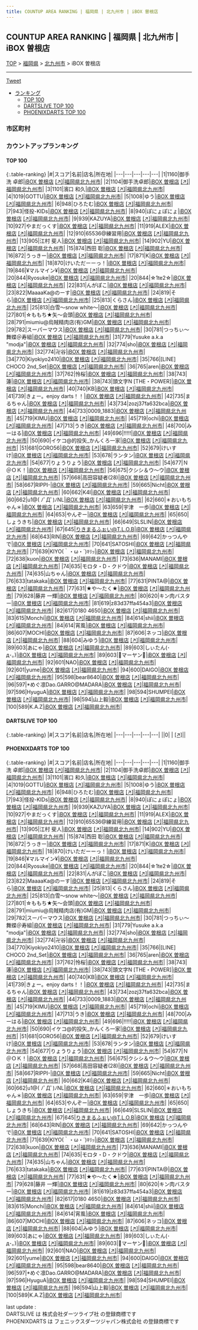 ```yaml
---
title: COUNTUP AREA RANKING | 福岡県 | 北九州市 | iBOX 曽根店
---
```

## COUNTUP AREA RANKING | 福岡県 | 北九州市 | iBOX 曽根店

[TOP](/darts/rank/) > [福岡県](/darts/rank/福岡県/) > [北九州市](/darts/rank/福岡県/北九州市/) > iBOX 曽根店

___

<a href="https://twitter.com/share?ref_src=twsrc%5Etfw" data-text="COUNTUP AREA RANKING | 福岡県北九州市iBOX 曽根店" class="twitter-share-button" data-hashtags="DARTSLIVE,PHOENIXDARTS,darts,ダーツ" data-show-count="false">Tweet</a>

* [ランキング](#カウントアップランキング)
    * [TOP 100](#top-100)
    * [DARTSLIVE TOP 100](#dartslive-top-100)
    * [PHOENIXDARTS TOP 100](#phoenixdarts-top-100)

### 市区町村

<ul>

</ul>

### カウントアップランキング

#### TOP 100



{:.table-ranking}
|#|スコア|名前|店名|所在地|
|---|---|---|---|---|
|1|1160|<span class="rank-name-pd">御手洗  卓郎</span>|<a href="/darts/rank/shops/10499.html">iBOX 曽根店</a> <a href="https://vs.phoenixdarts.com/jp/shop/shopDetailInfo/s_10499?s_seq=10499">[↗]</a>|<a href="/darts/rank/福岡県/北九州市">福岡県北九州市</a>|
|2|1104|<span class="rank-name-pd">御手洗卓郎</span>|<a href="/darts/rank/shops/10499.html">iBOX 曽根店</a> <a href="https://vs.phoenixdarts.com/jp/shop/shopDetailInfo/s_10499?s_seq=10499">[↗]</a>|<a href="/darts/rank/福岡県/北九州市">福岡県北九州市</a>|
|3|1101|<span class="rank-name-pd"><span class="pro-icon-pd"></span>濱口 和久</span>|<a href="/darts/rank/shops/10499.html">iBOX 曽根店</a> <a href="https://vs.phoenixdarts.com/jp/shop/shopDetailInfo/s_10499?s_seq=10499">[↗]</a>|<a href="/darts/rank/福岡県/北九州市">福岡県北九州市</a>|
|4|1019|<span class="rank-name-pd">GOTTU</span>|<a href="/darts/rank/shops/10499.html">iBOX 曽根店</a> <a href="https://vs.phoenixdarts.com/jp/shop/shopDetailInfo/s_10499?s_seq=10499">[↗]</a>|<a href="/darts/rank/福岡県/北九州市">福岡県北九州市</a>|
|5|1008|<span class="rank-name-pd">ゆう</span>|<a href="/darts/rank/shops/10499.html">iBOX 曽根店</a> <a href="https://vs.phoenixdarts.com/jp/shop/shopDetailInfo/s_10499?s_seq=10499">[↗]</a>|<a href="/darts/rank/福岡県/北九州市">福岡県北九州市</a>|
|6|948|<span class="rank-name-pd">ひろたむ</span>|<a href="/darts/rank/shops/10499.html">iBOX 曽根店</a> <a href="https://vs.phoenixdarts.com/jp/shop/shopDetailInfo/s_10499?s_seq=10499">[↗]</a>|<a href="/darts/rank/福岡県/北九州市">福岡県北九州市</a>|
|7|943|<span class="rank-name-pd">怪投-KIDs</span>|<a href="/darts/rank/shops/10499.html">iBOX 曽根店</a> <a href="https://vs.phoenixdarts.com/jp/shop/shopDetailInfo/s_10499?s_seq=10499">[↗]</a>|<a href="/darts/rank/福岡県/北九州市">福岡県北九州市</a>|
|8|940|<span class="rank-name-pd">ぽにょぽにょ</span>|<a href="/darts/rank/shops/10499.html">iBOX 曽根店</a> <a href="https://vs.phoenixdarts.com/jp/shop/shopDetailInfo/s_10499?s_seq=10499">[↗]</a>|<a href="/darts/rank/福岡県/北九州市">福岡県北九州市</a>|
|9|939|<span class="rank-name-pd">KAZUYA</span>|<a href="/darts/rank/shops/10499.html">iBOX 曽根店</a> <a href="https://vs.phoenixdarts.com/jp/shop/shopDetailInfo/s_10499?s_seq=10499">[↗]</a>|<a href="/darts/rank/福岡県/北九州市">福岡県北九州市</a>|
|10|927|<span class="rank-name-pd">やまだっくす</span>|<a href="/darts/rank/shops/10499.html">iBOX 曽根店</a> <a href="https://vs.phoenixdarts.com/jp/shop/shopDetailInfo/s_10499?s_seq=10499">[↗]</a>|<a href="/darts/rank/福岡県/北九州市">福岡県北九州市</a>|
|11|919|<span class="rank-name-pd">ALEX</span>|<a href="/darts/rank/shops/10499.html">iBOX 曽根店</a> <a href="https://vs.phoenixdarts.com/jp/shop/shopDetailInfo/s_10499?s_seq=10499">[↗]</a>|<a href="/darts/rank/福岡県/北九州市">福岡県北九州市</a>|
|12|910|<span class="rank-name-pd">65536@練習用</span>|<a href="/darts/rank/shops/10499.html">iBOX 曽根店</a> <a href="https://vs.phoenixdarts.com/jp/shop/shopDetailInfo/s_10499?s_seq=10499">[↗]</a>|<a href="/darts/rank/福岡県/北九州市">福岡県北九州市</a>|
|13|905|<span class="rank-name-pd"><span class="pro-icon-pd"></span>江村 斐人</span>|<a href="/darts/rank/shops/10499.html">iBOX 曽根店</a> <a href="https://vs.phoenixdarts.com/jp/shop/shopDetailInfo/s_10499?s_seq=10499">[↗]</a>|<a href="/darts/rank/福岡県/北九州市">福岡県北九州市</a>|
|14|902|<span class="rank-name-pd">YU</span>|<a href="/darts/rank/shops/10499.html">iBOX 曽根店</a> <a href="https://vs.phoenixdarts.com/jp/shop/shopDetailInfo/s_10499?s_seq=10499">[↗]</a>|<a href="/darts/rank/福岡県/北九州市">福岡県北九州市</a>|
|15|874|<span class="rank-name-pd"><span class="pro-icon-pd"></span>西田 聡</span>|<a href="/darts/rank/shops/10499.html">iBOX 曽根店</a> <a href="https://vs.phoenixdarts.com/jp/shop/shopDetailInfo/s_10499?s_seq=10499">[↗]</a>|<a href="/darts/rank/福岡県/北九州市">福岡県北九州市</a>|
|16|872|<span class="rank-name-pd">うっきー</span>|<a href="/darts/rank/shops/10499.html">iBOX 曽根店</a> <a href="https://vs.phoenixdarts.com/jp/shop/shopDetailInfo/s_10499?s_seq=10499">[↗]</a>|<a href="/darts/rank/福岡県/北九州市">福岡県北九州市</a>|
|17|871|<span class="rank-name-pd">K</span>|<a href="/darts/rank/shops/10499.html">iBOX 曽根店</a> <a href="https://vs.phoenixdarts.com/jp/shop/shopDetailInfo/s_10499?s_seq=10499">[↗]</a>|<a href="/darts/rank/福岡県/北九州市">福岡県北九州市</a>|
|18|870|<span class="rank-name-pd">けいただーーっ！</span>|<a href="/darts/rank/shops/10499.html">iBOX 曽根店</a> <a href="https://vs.phoenixdarts.com/jp/shop/shopDetailInfo/s_10499?s_seq=10499">[↗]</a>|<a href="/darts/rank/福岡県/北九州市">福岡県北九州市</a>|
|19|846|<span class="rank-name-pd">¥マルマイン¥</span>|<a href="/darts/rank/shops/10499.html">iBOX 曽根店</a> <a href="https://vs.phoenixdarts.com/jp/shop/shopDetailInfo/s_10499?s_seq=10499">[↗]</a>|<a href="/darts/rank/福岡県/北九州市">福岡県北九州市</a>|
|20|844|<span class="rank-name-pd">Ryosuke</span>|<a href="/darts/rank/shops/10499.html">iBOX 曽根店</a> <a href="https://vs.phoenixdarts.com/jp/shop/shopDetailInfo/s_10499?s_seq=10499">[↗]</a>|<a href="/darts/rank/福岡県/北九州市">福岡県北九州市</a>|
|20|844|<span class="rank-name-pd">☆1te2☆</span>|<a href="/darts/rank/shops/10499.html">iBOX 曽根店</a> <a href="https://vs.phoenixdarts.com/jp/shop/shopDetailInfo/s_10499?s_seq=10499">[↗]</a>|<a href="/darts/rank/福岡県/北九州市">福岡県北九州市</a>|
|22|831|<span class="rank-name-pd">んがぽこ</span>|<a href="/darts/rank/shops/10499.html">iBOX 曽根店</a> <a href="https://vs.phoenixdarts.com/jp/shop/shopDetailInfo/s_10499?s_seq=10499">[↗]</a>|<a href="/darts/rank/福岡県/北九州市">福岡県北九州市</a>|
|23|822|<span class="rank-name-pd">MaaaaKa@のーす</span>|<a href="/darts/rank/shops/10499.html">iBOX 曽根店</a> <a href="https://vs.phoenixdarts.com/jp/shop/shopDetailInfo/s_10499?s_seq=10499">[↗]</a>|<a href="/darts/rank/福岡県/北九州市">福岡県北九州市</a>|
|24|819|<span class="rank-name-pd">そら</span>|<a href="/darts/rank/shops/10499.html">iBOX 曽根店</a> <a href="https://vs.phoenixdarts.com/jp/shop/shopDetailInfo/s_10499?s_seq=10499">[↗]</a>|<a href="/darts/rank/福岡県/北九州市">福岡県北九州市</a>|
|25|813|<span class="rank-name-pd">くらさん</span>|<a href="/darts/rank/shops/10499.html">iBOX 曽根店</a> <a href="https://vs.phoenixdarts.com/jp/shop/shopDetailInfo/s_10499?s_seq=10499">[↗]</a>|<a href="/darts/rank/福岡県/北九州市">福岡県北九州市</a>|
|25|813|<span class="rank-name-pd">白雪～snow white～</span>|<a href="/darts/rank/shops/10499.html">iBOX 曽根店</a> <a href="https://vs.phoenixdarts.com/jp/shop/shopDetailInfo/s_10499?s_seq=10499">[↗]</a>|<a href="/darts/rank/福岡県/北九州市">福岡県北九州市</a>|
|27|801|<span class="rank-name-pd">☆ももち★矢～会頭</span>|<a href="/darts/rank/shops/10499.html">iBOX 曽根店</a> <a href="https://vs.phoenixdarts.com/jp/shop/shopDetailInfo/s_10499?s_seq=10499">[↗]</a>|<a href="/darts/rank/福岡県/北九州市">福岡県北九州市</a>|
|28|791|<span class="rank-name-pd">miumiu@烏賊精肉店(有)GM</span>|<a href="/darts/rank/shops/10499.html">iBOX 曽根店</a> <a href="https://vs.phoenixdarts.com/jp/shop/shopDetailInfo/s_10499?s_seq=10499">[↗]</a>|<a href="/darts/rank/福岡県/北九州市">福岡県北九州市</a>|
|29|782|<span class="rank-name-pd">スーパーマウス</span>|<a href="/darts/rank/shops/10499.html">iBOX 曽根店</a> <a href="https://vs.phoenixdarts.com/jp/shop/shopDetailInfo/s_10499?s_seq=10499">[↗]</a>|<a href="/darts/rank/福岡県/北九州市">福岡県北九州市</a>|
|30|781|<span class="rank-name-pd">つっちぃ～舞蝶＠寿組</span>|<a href="/darts/rank/shops/10499.html">iBOX 曽根店</a> <a href="https://vs.phoenixdarts.com/jp/shop/shopDetailInfo/s_10499?s_seq=10499">[↗]</a>|<a href="/darts/rank/福岡県/北九州市">福岡県北九州市</a>|
|31|779|<span class="rank-name-pd">Yusuke a.k.a &quot;modja&quot;</span>|<a href="/darts/rank/shops/10499.html">iBOX 曽根店</a> <a href="https://vs.phoenixdarts.com/jp/shop/shopDetailInfo/s_10499?s_seq=10499">[↗]</a>|<a href="/darts/rank/福岡県/北九州市">福岡県北九州市</a>|
|32|774|<span class="rank-name-pd">sho</span>|<a href="/darts/rank/shops/10499.html">iBOX 曽根店</a> <a href="https://vs.phoenixdarts.com/jp/shop/shopDetailInfo/s_10499?s_seq=10499">[↗]</a>|<a href="/darts/rank/福岡県/北九州市">福岡県北九州市</a>|
|32|774|<span class="rank-name-pd">卍谷</span>|<a href="/darts/rank/shops/10499.html">iBOX 曽根店</a> <a href="https://vs.phoenixdarts.com/jp/shop/shopDetailInfo/s_10499?s_seq=10499">[↗]</a>|<a href="/darts/rank/福岡県/北九州市">福岡県北九州市</a>|
|34|770|<span class="rank-name-pd">Kiyokiyo2410</span>|<a href="/darts/rank/shops/10499.html">iBOX 曽根店</a> <a href="https://vs.phoenixdarts.com/jp/shop/shopDetailInfo/s_10499?s_seq=10499">[↗]</a>|<a href="/darts/rank/福岡県/北九州市">福岡県北九州市</a>|
|35|766|<span class="rank-name-pd">[LINE] CHOCO 2nd_Set</span>|<a href="/darts/rank/shops/10499.html">iBOX 曽根店</a> <a href="https://vs.phoenixdarts.com/jp/shop/shopDetailInfo/s_10499?s_seq=10499">[↗]</a>|<a href="/darts/rank/福岡県/北九州市">福岡県北九州市</a>|
|36|765|<span class="rank-name-pd">aren</span>|<a href="/darts/rank/shops/10499.html">iBOX 曽根店</a> <a href="https://vs.phoenixdarts.com/jp/shop/shopDetailInfo/s_10499?s_seq=10499">[↗]</a>|<a href="/darts/rank/福岡県/北九州市">福岡県北九州市</a>|
|37|762|<span class="rank-name-pd">怜桜</span>|<a href="/darts/rank/shops/10499.html">iBOX 曽根店</a> <a href="https://vs.phoenixdarts.com/jp/shop/shopDetailInfo/s_10499?s_seq=10499">[↗]</a>|<a href="/darts/rank/福岡県/北九州市">福岡県北九州市</a>|
|38|743|<span class="rank-name-pd">蓮</span>|<a href="/darts/rank/shops/10499.html">iBOX 曽根店</a> <a href="https://vs.phoenixdarts.com/jp/shop/shopDetailInfo/s_10499?s_seq=10499">[↗]</a>|<a href="/darts/rank/福岡県/北九州市">福岡県北九州市</a>|
|38|743|<span class="rank-name-pd">頭文字N  [THE・POWER]</span>|<a href="/darts/rank/shops/10499.html">iBOX 曽根店</a> <a href="https://vs.phoenixdarts.com/jp/shop/shopDetailInfo/s_10499?s_seq=10499">[↗]</a>|<a href="/darts/rank/福岡県/北九州市">福岡県北九州市</a>|
|40|740|<span class="rank-name-pd">KB</span>|<a href="/darts/rank/shops/10499.html">iBOX 曽根店</a> <a href="https://vs.phoenixdarts.com/jp/shop/shopDetailInfo/s_10499?s_seq=10499">[↗]</a>|<a href="/darts/rank/福岡県/北九州市">福岡県北九州市</a>|
|41|739|<span class="rank-name-pd">きょー。enjoy darts！！</span>|<a href="/darts/rank/shops/10499.html">iBOX 曽根店</a> <a href="https://vs.phoenixdarts.com/jp/shop/shopDetailInfo/s_10499?s_seq=10499">[↗]</a>|<a href="/darts/rank/福岡県/北九州市">福岡県北九州市</a>|
|42|735|<span class="rank-name-pd">まるちゃん</span>|<a href="/darts/rank/shops/10499.html">iBOX 曽根店</a> <a href="https://vs.phoenixdarts.com/jp/shop/shopDetailInfo/s_10499?s_seq=10499">[↗]</a>|<a href="/darts/rank/福岡県/北九州市">福岡県北九州市</a>|
|43|734|<span class="rank-name-pd">zozj37fa632bca</span>|<a href="/darts/rank/shops/10499.html">iBOX 曽根店</a> <a href="https://vs.phoenixdarts.com/jp/shop/shopDetailInfo/s_10499?s_seq=10499">[↗]</a>|<a href="/darts/rank/福岡県/北九州市">福岡県北九州市</a>|
|44|733|<span class="rank-name-pd">0009_1883</span>|<a href="/darts/rank/shops/10499.html">iBOX 曽根店</a> <a href="https://vs.phoenixdarts.com/jp/shop/shopDetailInfo/s_10499?s_seq=10499">[↗]</a>|<a href="/darts/rank/福岡県/北九州市">福岡県北九州市</a>|
|45|719|<span class="rank-name-pd">KIMU</span>|<a href="/darts/rank/shops/10499.html">iBOX 曽根店</a> <a href="https://vs.phoenixdarts.com/jp/shop/shopDetailInfo/s_10499?s_seq=10499">[↗]</a>|<a href="/darts/rank/福岡県/北九州市">福岡県北九州市</a>|
|45|719|<span class="rank-name-pd">ochi</span>|<a href="/darts/rank/shops/10499.html">iBOX 曽根店</a> <a href="https://vs.phoenixdarts.com/jp/shop/shopDetailInfo/s_10499?s_seq=10499">[↗]</a>|<a href="/darts/rank/福岡県/北九州市">福岡県北九州市</a>|
|47|713|<span class="rank-name-pd">うき</span>|<a href="/darts/rank/shops/10499.html">iBOX 曽根店</a> <a href="https://vs.phoenixdarts.com/jp/shop/shopDetailInfo/s_10499?s_seq=10499">[↗]</a>|<a href="/darts/rank/福岡県/北九州市">福岡県北九州市</a>|
|48|700|<span class="rank-name-pd">みーはる</span>|<a href="/darts/rank/shops/10499.html">iBOX 曽根店</a> <a href="https://vs.phoenixdarts.com/jp/shop/shopDetailInfo/s_10499?s_seq=10499">[↗]</a>|<a href="/darts/rank/福岡県/北九州市">福岡県北九州市</a>|
|49|696|<span class="rank-name-pd">!!!!!</span>|<a href="/darts/rank/shops/10499.html">iBOX 曽根店</a> <a href="https://vs.phoenixdarts.com/jp/shop/shopDetailInfo/s_10499?s_seq=10499">[↗]</a>|<a href="/darts/rank/福岡県/北九州市">福岡県北九州市</a>|
|50|690|<span class="rank-name-pd">イケコ@的投矢_かんくろ一家</span>|<a href="/darts/rank/shops/10499.html">iBOX 曽根店</a> <a href="https://vs.phoenixdarts.com/jp/shop/shopDetailInfo/s_10499?s_seq=10499">[↗]</a>|<a href="/darts/rank/福岡県/北九州市">福岡県北九州市</a>|
|51|681|<span class="rank-name-pd">GORO56</span>|<a href="/darts/rank/shops/10499.html">iBOX 曽根店</a> <a href="https://vs.phoenixdarts.com/jp/shop/shopDetailInfo/s_10499?s_seq=10499">[↗]</a>|<a href="/darts/rank/福岡県/北九州市">福岡県北九州市</a>|
|52|679|<span class="rank-name-pd">けいすけ</span>|<a href="/darts/rank/shops/10499.html">iBOX 曽根店</a> <a href="https://vs.phoenixdarts.com/jp/shop/shopDetailInfo/s_10499?s_seq=10499">[↗]</a>|<a href="/darts/rank/福岡県/北九州市">福岡県北九州市</a>|
|53|678|<span class="rank-name-pd">ランタン</span>|<a href="/darts/rank/shops/10499.html">iBOX 曽根店</a> <a href="https://vs.phoenixdarts.com/jp/shop/shopDetailInfo/s_10499?s_seq=10499">[↗]</a>|<a href="/darts/rank/福岡県/北九州市">福岡県北九州市</a>|
|54|677|<span class="rank-name-pd">りょうりょう</span>|<a href="/darts/rank/shops/10499.html">iBOX 曽根店</a> <a href="https://vs.phoenixdarts.com/jp/shop/shopDetailInfo/s_10499?s_seq=10499">[↗]</a>|<a href="/darts/rank/福岡県/北九州市">福岡県北九州市</a>|
|54|677|<span class="rank-name-pd">Ｎ＠ＯＫ！</span>|<a href="/darts/rank/shops/10499.html">iBOX 曽根店</a> <a href="https://vs.phoenixdarts.com/jp/shop/shopDetailInfo/s_10499?s_seq=10499">[↗]</a>|<a href="/darts/rank/福岡県/北九州市">福岡県北九州市</a>|
|56|675|<span class="rank-name-pd">クシシ＆ウ～ウ</span>|<a href="/darts/rank/shops/10499.html">iBOX 曽根店</a> <a href="https://vs.phoenixdarts.com/jp/shop/shopDetailInfo/s_10499?s_seq=10499">[↗]</a>|<a href="/darts/rank/福岡県/北九州市">福岡県北九州市</a>|
|57|668|<span class="rank-name-pd">高田容疑者(28)</span>|<a href="/darts/rank/shops/10499.html">iBOX 曽根店</a> <a href="https://vs.phoenixdarts.com/jp/shop/shopDetailInfo/s_10499?s_seq=10499">[↗]</a>|<a href="/darts/rank/福岡県/北九州市">福岡県北九州市</a>|
|58|667|<span class="rank-name-pd">RIPPI-</span>|<a href="/darts/rank/shops/10499.html">iBOX 曽根店</a> <a href="https://vs.phoenixdarts.com/jp/shop/shopDetailInfo/s_10499?s_seq=10499">[↗]</a>|<a href="/darts/rank/福岡県/北九州市">福岡県北九州市</a>|
|59|665|<span class="rank-name-pd">Nicht</span>|<a href="/darts/rank/shops/10499.html">iBOX 曽根店</a> <a href="https://vs.phoenixdarts.com/jp/shop/shopDetailInfo/s_10499?s_seq=10499">[↗]</a>|<a href="/darts/rank/福岡県/北九州市">福岡県北九州市</a>|
|60|662|<span class="rank-name-pd">K4I</span>|<a href="/darts/rank/shops/10499.html">iBOX 曽根店</a> <a href="https://vs.phoenixdarts.com/jp/shop/shopDetailInfo/s_10499?s_seq=10499">[↗]</a>|<a href="/darts/rank/福岡県/北九州市">福岡県北九州市</a>|
|60|662|<span class="rank-name-pd">u1@( ﾉﾟДﾟ)ﾉNL</span>|<a href="/darts/rank/shops/10499.html">iBOX 曽根店</a> <a href="https://vs.phoenixdarts.com/jp/shop/shopDetailInfo/s_10499?s_seq=10499">[↗]</a>|<a href="/darts/rank/福岡県/北九州市">福岡県北九州市</a>|
|62|660|<span class="rank-name-pd">＊おいもちゃん＊</span>|<a href="/darts/rank/shops/10499.html">iBOX 曽根店</a> <a href="https://vs.phoenixdarts.com/jp/shop/shopDetailInfo/s_10499?s_seq=10499">[↗]</a>|<a href="/darts/rank/福岡県/北九州市">福岡県北九州市</a>|
|63|659|<span class="rank-name-pd">宇津　一歩</span>|<a href="/darts/rank/shops/10499.html">iBOX 曽根店</a> <a href="https://vs.phoenixdarts.com/jp/shop/shopDetailInfo/s_10499?s_seq=10499">[↗]</a>|<a href="/darts/rank/福岡県/北九州市">福岡県北九州市</a>|
|64|653|<span class="rank-name-pd">やんぞー</span>|<a href="/darts/rank/shops/10499.html">iBOX 曽根店</a> <a href="https://vs.phoenixdarts.com/jp/shop/shopDetailInfo/s_10499?s_seq=10499">[↗]</a>|<a href="/darts/rank/福岡県/北九州市">福岡県北九州市</a>|
|65|650|<span class="rank-name-pd">しょうきち</span>|<a href="/darts/rank/shops/10499.html">iBOX 曽根店</a> <a href="https://vs.phoenixdarts.com/jp/shop/shopDetailInfo/s_10499?s_seq=10499">[↗]</a>|<a href="/darts/rank/福岡県/北九州市">福岡県北九州市</a>|
|66|649|<span class="rank-name-pd">SLSLIN</span>|<a href="/darts/rank/shops/10499.html">iBOX 曽根店</a> <a href="https://vs.phoenixdarts.com/jp/shop/shopDetailInfo/s_10499?s_seq=10499">[↗]</a>|<a href="/darts/rank/福岡県/北九州市">福岡県北九州市</a>|
|67|645|<span class="rank-name-pd">りきまるふぉい@T.L.O.B</span>|<a href="/darts/rank/shops/10499.html">iBOX 曽根店</a> <a href="https://vs.phoenixdarts.com/jp/shop/shopDetailInfo/s_10499?s_seq=10499">[↗]</a>|<a href="/darts/rank/福岡県/北九州市">福岡県北九州市</a>|
|68|643|<span class="rank-name-pd">RIN</span>|<a href="/darts/rank/shops/10499.html">iBOX 曽根店</a> <a href="https://vs.phoenixdarts.com/jp/shop/shopDetailInfo/s_10499?s_seq=10499">[↗]</a>|<a href="/darts/rank/福岡県/北九州市">福岡県北九州市</a>|
|69|642|<span class="rank-name-pd">かっつんやで</span>|<a href="/darts/rank/shops/10499.html">iBOX 曽根店</a> <a href="https://vs.phoenixdarts.com/jp/shop/shopDetailInfo/s_10499?s_seq=10499">[↗]</a>|<a href="/darts/rank/福岡県/北九州市">福岡県北九州市</a>|
|70|641|<span class="rank-name-pd">SATOSHI</span>|<a href="/darts/rank/shops/10499.html">iBOX 曽根店</a> <a href="https://vs.phoenixdarts.com/jp/shop/shopDetailInfo/s_10499?s_seq=10499">[↗]</a>|<a href="/darts/rank/福岡県/北九州市">福岡県北九州市</a>|
|71|639|<span class="rank-name-pd">KIYO(｀・ω・´)ｷﾘｯ</span>|<a href="/darts/rank/shops/10499.html">iBOX 曽根店</a> <a href="https://vs.phoenixdarts.com/jp/shop/shopDetailInfo/s_10499?s_seq=10499">[↗]</a>|<a href="/darts/rank/福岡県/北九州市">福岡県北九州市</a>|
|72|638|<span class="rank-name-pd">kuon</span>|<a href="/darts/rank/shops/10499.html">iBOX 曽根店</a> <a href="https://vs.phoenixdarts.com/jp/shop/shopDetailInfo/s_10499?s_seq=10499">[↗]</a>|<a href="/darts/rank/福岡県/北九州市">福岡県北九州市</a>|
|73|636|<span class="rank-name-pd">MANAMI</span>|<a href="/darts/rank/shops/10499.html">iBOX 曽根店</a> <a href="https://vs.phoenixdarts.com/jp/shop/shopDetailInfo/s_10499?s_seq=10499">[↗]</a>|<a href="/darts/rank/福岡県/北九州市">福岡県北九州市</a>|
|74|635|<span class="rank-name-pd">モロタ・D・クドウ</span>|<a href="/darts/rank/shops/10499.html">iBOX 曽根店</a> <a href="https://vs.phoenixdarts.com/jp/shop/shopDetailInfo/s_10499?s_seq=10499">[↗]</a>|<a href="/darts/rank/福岡県/北九州市">福岡県北九州市</a>|
|74|635|<span class="rank-name-pd">山ちゃん</span>|<a href="/darts/rank/shops/10499.html">iBOX 曽根店</a> <a href="https://vs.phoenixdarts.com/jp/shop/shopDetailInfo/s_10499?s_seq=10499">[↗]</a>|<a href="/darts/rank/福岡県/北九州市">福岡県北九州市</a>|
|76|633|<span class="rank-name-pd">tatakaka</span>|<a href="/darts/rank/shops/10499.html">iBOX 曽根店</a> <a href="https://vs.phoenixdarts.com/jp/shop/shopDetailInfo/s_10499?s_seq=10499">[↗]</a>|<a href="/darts/rank/福岡県/北九州市">福岡県北九州市</a>|
|77|631|<span class="rank-name-pd">PINTA@</span>|<a href="/darts/rank/shops/10499.html">iBOX 曽根店</a> <a href="https://vs.phoenixdarts.com/jp/shop/shopDetailInfo/s_10499?s_seq=10499">[↗]</a>|<a href="/darts/rank/福岡県/北九州市">福岡県北九州市</a>|
|77|631|<span class="rank-name-pd">★や～たく★</span>|<a href="/darts/rank/shops/10499.html">iBOX 曽根店</a> <a href="https://vs.phoenixdarts.com/jp/shop/shopDetailInfo/s_10499?s_seq=10499">[↗]</a>|<a href="/darts/rank/福岡県/北九州市">福岡県北九州市</a>|
|79|628|<span class="rank-name-pd">藤井 一輝</span>|<a href="/darts/rank/shops/10499.html">iBOX 曽根店</a> <a href="https://vs.phoenixdarts.com/jp/shop/shopDetailInfo/s_10499?s_seq=10499">[↗]</a>|<a href="/darts/rank/福岡県/北九州市">福岡県北九州市</a>|
|80|620|<span class="rank-name-pd">キン肉バスター</span>|<a href="/darts/rank/shops/10499.html">iBOX 曽根店</a> <a href="https://vs.phoenixdarts.com/jp/shop/shopDetailInfo/s_10499?s_seq=10499">[↗]</a>|<a href="/darts/rank/福岡県/北九州市">福岡県北九州市</a>|
|81|619|<span class="rank-name-pd">z83d37ffa454a3</span>|<a href="/darts/rank/shops/10499.html">iBOX 曽根店</a> <a href="https://vs.phoenixdarts.com/jp/shop/shopDetailInfo/s_10499?s_seq=10499">[↗]</a>|<a href="/darts/rank/福岡県/北九州市">福岡県北九州市</a>|
|82|617|<span class="rank-name-pd">0180 4650</span>|<a href="/darts/rank/shops/10499.html">iBOX 曽根店</a> <a href="https://vs.phoenixdarts.com/jp/shop/shopDetailInfo/s_10499?s_seq=10499">[↗]</a>|<a href="/darts/rank/福岡県/北九州市">福岡県北九州市</a>|
|83|615|<span class="rank-name-pd">Monchi</span>|<a href="/darts/rank/shops/10499.html">iBOX 曽根店</a> <a href="https://vs.phoenixdarts.com/jp/shop/shopDetailInfo/s_10499?s_seq=10499">[↗]</a>|<a href="/darts/rank/福岡県/北九州市">福岡県北九州市</a>|
|84|614|<span class="rank-name-pd">shii</span>|<a href="/darts/rank/shops/10499.html">iBOX 曽根店</a> <a href="https://vs.phoenixdarts.com/jp/shop/shopDetailInfo/s_10499?s_seq=10499">[↗]</a>|<a href="/darts/rank/福岡県/北九州市">福岡県北九州市</a>|
|84|614|<span class="rank-name-pd">宵風</span>|<a href="/darts/rank/shops/10499.html">iBOX 曽根店</a> <a href="https://vs.phoenixdarts.com/jp/shop/shopDetailInfo/s_10499?s_seq=10499">[↗]</a>|<a href="/darts/rank/福岡県/北九州市">福岡県北九州市</a>|
|86|607|<span class="rank-name-pd">MOCHI</span>|<a href="/darts/rank/shops/10499.html">iBOX 曽根店</a> <a href="https://vs.phoenixdarts.com/jp/shop/shopDetailInfo/s_10499?s_seq=10499">[↗]</a>|<a href="/darts/rank/福岡県/北九州市">福岡県北九州市</a>|
|87|606|<span class="rank-name-pd">ネッコ</span>|<a href="/darts/rank/shops/10499.html">iBOX 曽根店</a> <a href="https://vs.phoenixdarts.com/jp/shop/shopDetailInfo/s_10499?s_seq=10499">[↗]</a>|<a href="/darts/rank/福岡県/北九州市">福岡県北九州市</a>|
|88|604|<span class="rank-name-pd">みゆう</span>|<a href="/darts/rank/shops/10499.html">iBOX 曽根店</a> <a href="https://vs.phoenixdarts.com/jp/shop/shopDetailInfo/s_10499?s_seq=10499">[↗]</a>|<a href="/darts/rank/福岡県/北九州市">福岡県北九州市</a>|
|89|603|<span class="rank-name-pd">あにゃ</span>|<a href="/darts/rank/shops/10499.html">iBOX 曽根店</a> <a href="https://vs.phoenixdarts.com/jp/shop/shopDetailInfo/s_10499?s_seq=10499">[↗]</a>|<a href="/darts/rank/福岡県/北九州市">福岡県北九州市</a>|
|89|603|<span class="rank-name-pd">しぃたん(･д･｡)</span>|<a href="/darts/rank/shops/10499.html">iBOX 曽根店</a> <a href="https://vs.phoenixdarts.com/jp/shop/shopDetailInfo/s_10499?s_seq=10499">[↗]</a>|<a href="/darts/rank/福岡県/北九州市">福岡県北九州市</a>|
|89|603|<span class="rank-name-pd">💱マーヤン💱</span>|<a href="/darts/rank/shops/10499.html">iBOX 曽根店</a> <a href="https://vs.phoenixdarts.com/jp/shop/shopDetailInfo/s_10499?s_seq=10499">[↗]</a>|<a href="/darts/rank/福岡県/北九州市">福岡県北九州市</a>|
|92|601|<span class="rank-name-pd">NAO</span>|<a href="/darts/rank/shops/10499.html">iBOX 曽根店</a> <a href="https://vs.phoenixdarts.com/jp/shop/shopDetailInfo/s_10499?s_seq=10499">[↗]</a>|<a href="/darts/rank/福岡県/北九州市">福岡県北九州市</a>|
|92|601|<span class="rank-name-pd">yume</span>|<a href="/darts/rank/shops/10499.html">iBOX 曽根店</a> <a href="https://vs.phoenixdarts.com/jp/shop/shopDetailInfo/s_10499?s_seq=10499">[↗]</a>|<a href="/darts/rank/福岡県/北九州市">福岡県北九州市</a>|
|94|600|<span class="rank-name-pd">DAIGO</span>|<a href="/darts/rank/shops/10499.html">iBOX 曽根店</a> <a href="https://vs.phoenixdarts.com/jp/shop/shopDetailInfo/s_10499?s_seq=10499">[↗]</a>|<a href="/darts/rank/福岡県/北九州市">福岡県北九州市</a>|
|95|598|<span class="rank-name-pd">bear8640</span>|<a href="/darts/rank/shops/10499.html">iBOX 曽根店</a> <a href="https://vs.phoenixdarts.com/jp/shop/shopDetailInfo/s_10499?s_seq=10499">[↗]</a>|<a href="/darts/rank/福岡県/北九州市">福岡県北九州市</a>|
|96|597|<span class="rank-name-pd">*めぐ凛Dао.GARRO@MADARA</span>|<a href="/darts/rank/shops/10499.html">iBOX 曽根店</a> <a href="https://vs.phoenixdarts.com/jp/shop/shopDetailInfo/s_10499?s_seq=10499">[↗]</a>|<a href="/darts/rank/福岡県/北九州市">福岡県北九州市</a>|
|97|596|<span class="rank-name-pd">HyuguA</span>|<a href="/darts/rank/shops/10499.html">iBOX 曽根店</a> <a href="https://vs.phoenixdarts.com/jp/shop/shopDetailInfo/s_10499?s_seq=10499">[↗]</a>|<a href="/darts/rank/福岡県/北九州市">福岡県北九州市</a>|
|98|594|<span class="rank-name-pd">SHUMPEI</span>|<a href="/darts/rank/shops/10499.html">iBOX 曽根店</a> <a href="https://vs.phoenixdarts.com/jp/shop/shopDetailInfo/s_10499?s_seq=10499">[↗]</a>|<a href="/darts/rank/福岡県/北九州市">福岡県北九州市</a>|
|98|594|<span class="rank-name-pd">山上毅</span>|<a href="/darts/rank/shops/10499.html">iBOX 曽根店</a> <a href="https://vs.phoenixdarts.com/jp/shop/shopDetailInfo/s_10499?s_seq=10499">[↗]</a>|<a href="/darts/rank/福岡県/北九州市">福岡県北九州市</a>|
|100|589|<span class="rank-name-pd">K.A.Z</span>|<a href="/darts/rank/shops/10499.html">iBOX 曽根店</a> <a href="https://vs.phoenixdarts.com/jp/shop/shopDetailInfo/s_10499?s_seq=10499">[↗]</a>|<a href="/darts/rank/福岡県/北九州市">福岡県北九州市</a>|


#### DARTSLIVE TOP 100



{:.table-ranking}
|#|スコア|名前|店名|所在地|
|---|---|---|---|---|
||0|<span class="rank-name-dl"> </span>|<a href="/darts/rank/shops/.html"></a> <a href="">[↗]</a>|<a href="/darts/rank//"></a>|


#### PHOENIXDARTS TOP 100



{:.table-ranking}
|#|スコア|名前|店名|所在地|
|---|---|---|---|---|
|1|1160|<span class="rank-name-pd">御手洗  卓郎</span>|<a href="/darts/rank/shops/10499.html">iBOX 曽根店</a> <a href="https://vs.phoenixdarts.com/jp/shop/shopDetailInfo/s_10499?s_seq=10499">[↗]</a>|<a href="/darts/rank/福岡県/北九州市">福岡県北九州市</a>|
|2|1104|<span class="rank-name-pd">御手洗卓郎</span>|<a href="/darts/rank/shops/10499.html">iBOX 曽根店</a> <a href="https://vs.phoenixdarts.com/jp/shop/shopDetailInfo/s_10499?s_seq=10499">[↗]</a>|<a href="/darts/rank/福岡県/北九州市">福岡県北九州市</a>|
|3|1101|<span class="rank-name-pd"><span class="pro-icon-pd"></span>濱口 和久</span>|<a href="/darts/rank/shops/10499.html">iBOX 曽根店</a> <a href="https://vs.phoenixdarts.com/jp/shop/shopDetailInfo/s_10499?s_seq=10499">[↗]</a>|<a href="/darts/rank/福岡県/北九州市">福岡県北九州市</a>|
|4|1019|<span class="rank-name-pd">GOTTU</span>|<a href="/darts/rank/shops/10499.html">iBOX 曽根店</a> <a href="https://vs.phoenixdarts.com/jp/shop/shopDetailInfo/s_10499?s_seq=10499">[↗]</a>|<a href="/darts/rank/福岡県/北九州市">福岡県北九州市</a>|
|5|1008|<span class="rank-name-pd">ゆう</span>|<a href="/darts/rank/shops/10499.html">iBOX 曽根店</a> <a href="https://vs.phoenixdarts.com/jp/shop/shopDetailInfo/s_10499?s_seq=10499">[↗]</a>|<a href="/darts/rank/福岡県/北九州市">福岡県北九州市</a>|
|6|948|<span class="rank-name-pd">ひろたむ</span>|<a href="/darts/rank/shops/10499.html">iBOX 曽根店</a> <a href="https://vs.phoenixdarts.com/jp/shop/shopDetailInfo/s_10499?s_seq=10499">[↗]</a>|<a href="/darts/rank/福岡県/北九州市">福岡県北九州市</a>|
|7|943|<span class="rank-name-pd">怪投-KIDs</span>|<a href="/darts/rank/shops/10499.html">iBOX 曽根店</a> <a href="https://vs.phoenixdarts.com/jp/shop/shopDetailInfo/s_10499?s_seq=10499">[↗]</a>|<a href="/darts/rank/福岡県/北九州市">福岡県北九州市</a>|
|8|940|<span class="rank-name-pd">ぽにょぽにょ</span>|<a href="/darts/rank/shops/10499.html">iBOX 曽根店</a> <a href="https://vs.phoenixdarts.com/jp/shop/shopDetailInfo/s_10499?s_seq=10499">[↗]</a>|<a href="/darts/rank/福岡県/北九州市">福岡県北九州市</a>|
|9|939|<span class="rank-name-pd">KAZUYA</span>|<a href="/darts/rank/shops/10499.html">iBOX 曽根店</a> <a href="https://vs.phoenixdarts.com/jp/shop/shopDetailInfo/s_10499?s_seq=10499">[↗]</a>|<a href="/darts/rank/福岡県/北九州市">福岡県北九州市</a>|
|10|927|<span class="rank-name-pd">やまだっくす</span>|<a href="/darts/rank/shops/10499.html">iBOX 曽根店</a> <a href="https://vs.phoenixdarts.com/jp/shop/shopDetailInfo/s_10499?s_seq=10499">[↗]</a>|<a href="/darts/rank/福岡県/北九州市">福岡県北九州市</a>|
|11|919|<span class="rank-name-pd">ALEX</span>|<a href="/darts/rank/shops/10499.html">iBOX 曽根店</a> <a href="https://vs.phoenixdarts.com/jp/shop/shopDetailInfo/s_10499?s_seq=10499">[↗]</a>|<a href="/darts/rank/福岡県/北九州市">福岡県北九州市</a>|
|12|910|<span class="rank-name-pd">65536@練習用</span>|<a href="/darts/rank/shops/10499.html">iBOX 曽根店</a> <a href="https://vs.phoenixdarts.com/jp/shop/shopDetailInfo/s_10499?s_seq=10499">[↗]</a>|<a href="/darts/rank/福岡県/北九州市">福岡県北九州市</a>|
|13|905|<span class="rank-name-pd"><span class="pro-icon-pd"></span>江村 斐人</span>|<a href="/darts/rank/shops/10499.html">iBOX 曽根店</a> <a href="https://vs.phoenixdarts.com/jp/shop/shopDetailInfo/s_10499?s_seq=10499">[↗]</a>|<a href="/darts/rank/福岡県/北九州市">福岡県北九州市</a>|
|14|902|<span class="rank-name-pd">YU</span>|<a href="/darts/rank/shops/10499.html">iBOX 曽根店</a> <a href="https://vs.phoenixdarts.com/jp/shop/shopDetailInfo/s_10499?s_seq=10499">[↗]</a>|<a href="/darts/rank/福岡県/北九州市">福岡県北九州市</a>|
|15|874|<span class="rank-name-pd"><span class="pro-icon-pd"></span>西田 聡</span>|<a href="/darts/rank/shops/10499.html">iBOX 曽根店</a> <a href="https://vs.phoenixdarts.com/jp/shop/shopDetailInfo/s_10499?s_seq=10499">[↗]</a>|<a href="/darts/rank/福岡県/北九州市">福岡県北九州市</a>|
|16|872|<span class="rank-name-pd">うっきー</span>|<a href="/darts/rank/shops/10499.html">iBOX 曽根店</a> <a href="https://vs.phoenixdarts.com/jp/shop/shopDetailInfo/s_10499?s_seq=10499">[↗]</a>|<a href="/darts/rank/福岡県/北九州市">福岡県北九州市</a>|
|17|871|<span class="rank-name-pd">K</span>|<a href="/darts/rank/shops/10499.html">iBOX 曽根店</a> <a href="https://vs.phoenixdarts.com/jp/shop/shopDetailInfo/s_10499?s_seq=10499">[↗]</a>|<a href="/darts/rank/福岡県/北九州市">福岡県北九州市</a>|
|18|870|<span class="rank-name-pd">けいただーーっ！</span>|<a href="/darts/rank/shops/10499.html">iBOX 曽根店</a> <a href="https://vs.phoenixdarts.com/jp/shop/shopDetailInfo/s_10499?s_seq=10499">[↗]</a>|<a href="/darts/rank/福岡県/北九州市">福岡県北九州市</a>|
|19|846|<span class="rank-name-pd">¥マルマイン¥</span>|<a href="/darts/rank/shops/10499.html">iBOX 曽根店</a> <a href="https://vs.phoenixdarts.com/jp/shop/shopDetailInfo/s_10499?s_seq=10499">[↗]</a>|<a href="/darts/rank/福岡県/北九州市">福岡県北九州市</a>|
|20|844|<span class="rank-name-pd">Ryosuke</span>|<a href="/darts/rank/shops/10499.html">iBOX 曽根店</a> <a href="https://vs.phoenixdarts.com/jp/shop/shopDetailInfo/s_10499?s_seq=10499">[↗]</a>|<a href="/darts/rank/福岡県/北九州市">福岡県北九州市</a>|
|20|844|<span class="rank-name-pd">☆1te2☆</span>|<a href="/darts/rank/shops/10499.html">iBOX 曽根店</a> <a href="https://vs.phoenixdarts.com/jp/shop/shopDetailInfo/s_10499?s_seq=10499">[↗]</a>|<a href="/darts/rank/福岡県/北九州市">福岡県北九州市</a>|
|22|831|<span class="rank-name-pd">んがぽこ</span>|<a href="/darts/rank/shops/10499.html">iBOX 曽根店</a> <a href="https://vs.phoenixdarts.com/jp/shop/shopDetailInfo/s_10499?s_seq=10499">[↗]</a>|<a href="/darts/rank/福岡県/北九州市">福岡県北九州市</a>|
|23|822|<span class="rank-name-pd">MaaaaKa@のーす</span>|<a href="/darts/rank/shops/10499.html">iBOX 曽根店</a> <a href="https://vs.phoenixdarts.com/jp/shop/shopDetailInfo/s_10499?s_seq=10499">[↗]</a>|<a href="/darts/rank/福岡県/北九州市">福岡県北九州市</a>|
|24|819|<span class="rank-name-pd">そら</span>|<a href="/darts/rank/shops/10499.html">iBOX 曽根店</a> <a href="https://vs.phoenixdarts.com/jp/shop/shopDetailInfo/s_10499?s_seq=10499">[↗]</a>|<a href="/darts/rank/福岡県/北九州市">福岡県北九州市</a>|
|25|813|<span class="rank-name-pd">くらさん</span>|<a href="/darts/rank/shops/10499.html">iBOX 曽根店</a> <a href="https://vs.phoenixdarts.com/jp/shop/shopDetailInfo/s_10499?s_seq=10499">[↗]</a>|<a href="/darts/rank/福岡県/北九州市">福岡県北九州市</a>|
|25|813|<span class="rank-name-pd">白雪～snow white～</span>|<a href="/darts/rank/shops/10499.html">iBOX 曽根店</a> <a href="https://vs.phoenixdarts.com/jp/shop/shopDetailInfo/s_10499?s_seq=10499">[↗]</a>|<a href="/darts/rank/福岡県/北九州市">福岡県北九州市</a>|
|27|801|<span class="rank-name-pd">☆ももち★矢～会頭</span>|<a href="/darts/rank/shops/10499.html">iBOX 曽根店</a> <a href="https://vs.phoenixdarts.com/jp/shop/shopDetailInfo/s_10499?s_seq=10499">[↗]</a>|<a href="/darts/rank/福岡県/北九州市">福岡県北九州市</a>|
|28|791|<span class="rank-name-pd">miumiu@烏賊精肉店(有)GM</span>|<a href="/darts/rank/shops/10499.html">iBOX 曽根店</a> <a href="https://vs.phoenixdarts.com/jp/shop/shopDetailInfo/s_10499?s_seq=10499">[↗]</a>|<a href="/darts/rank/福岡県/北九州市">福岡県北九州市</a>|
|29|782|<span class="rank-name-pd">スーパーマウス</span>|<a href="/darts/rank/shops/10499.html">iBOX 曽根店</a> <a href="https://vs.phoenixdarts.com/jp/shop/shopDetailInfo/s_10499?s_seq=10499">[↗]</a>|<a href="/darts/rank/福岡県/北九州市">福岡県北九州市</a>|
|30|781|<span class="rank-name-pd">つっちぃ～舞蝶＠寿組</span>|<a href="/darts/rank/shops/10499.html">iBOX 曽根店</a> <a href="https://vs.phoenixdarts.com/jp/shop/shopDetailInfo/s_10499?s_seq=10499">[↗]</a>|<a href="/darts/rank/福岡県/北九州市">福岡県北九州市</a>|
|31|779|<span class="rank-name-pd">Yusuke a.k.a &quot;modja&quot;</span>|<a href="/darts/rank/shops/10499.html">iBOX 曽根店</a> <a href="https://vs.phoenixdarts.com/jp/shop/shopDetailInfo/s_10499?s_seq=10499">[↗]</a>|<a href="/darts/rank/福岡県/北九州市">福岡県北九州市</a>|
|32|774|<span class="rank-name-pd">sho</span>|<a href="/darts/rank/shops/10499.html">iBOX 曽根店</a> <a href="https://vs.phoenixdarts.com/jp/shop/shopDetailInfo/s_10499?s_seq=10499">[↗]</a>|<a href="/darts/rank/福岡県/北九州市">福岡県北九州市</a>|
|32|774|<span class="rank-name-pd">卍谷</span>|<a href="/darts/rank/shops/10499.html">iBOX 曽根店</a> <a href="https://vs.phoenixdarts.com/jp/shop/shopDetailInfo/s_10499?s_seq=10499">[↗]</a>|<a href="/darts/rank/福岡県/北九州市">福岡県北九州市</a>|
|34|770|<span class="rank-name-pd">Kiyokiyo2410</span>|<a href="/darts/rank/shops/10499.html">iBOX 曽根店</a> <a href="https://vs.phoenixdarts.com/jp/shop/shopDetailInfo/s_10499?s_seq=10499">[↗]</a>|<a href="/darts/rank/福岡県/北九州市">福岡県北九州市</a>|
|35|766|<span class="rank-name-pd">[LINE] CHOCO 2nd_Set</span>|<a href="/darts/rank/shops/10499.html">iBOX 曽根店</a> <a href="https://vs.phoenixdarts.com/jp/shop/shopDetailInfo/s_10499?s_seq=10499">[↗]</a>|<a href="/darts/rank/福岡県/北九州市">福岡県北九州市</a>|
|36|765|<span class="rank-name-pd">aren</span>|<a href="/darts/rank/shops/10499.html">iBOX 曽根店</a> <a href="https://vs.phoenixdarts.com/jp/shop/shopDetailInfo/s_10499?s_seq=10499">[↗]</a>|<a href="/darts/rank/福岡県/北九州市">福岡県北九州市</a>|
|37|762|<span class="rank-name-pd">怜桜</span>|<a href="/darts/rank/shops/10499.html">iBOX 曽根店</a> <a href="https://vs.phoenixdarts.com/jp/shop/shopDetailInfo/s_10499?s_seq=10499">[↗]</a>|<a href="/darts/rank/福岡県/北九州市">福岡県北九州市</a>|
|38|743|<span class="rank-name-pd">蓮</span>|<a href="/darts/rank/shops/10499.html">iBOX 曽根店</a> <a href="https://vs.phoenixdarts.com/jp/shop/shopDetailInfo/s_10499?s_seq=10499">[↗]</a>|<a href="/darts/rank/福岡県/北九州市">福岡県北九州市</a>|
|38|743|<span class="rank-name-pd">頭文字N  [THE・POWER]</span>|<a href="/darts/rank/shops/10499.html">iBOX 曽根店</a> <a href="https://vs.phoenixdarts.com/jp/shop/shopDetailInfo/s_10499?s_seq=10499">[↗]</a>|<a href="/darts/rank/福岡県/北九州市">福岡県北九州市</a>|
|40|740|<span class="rank-name-pd">KB</span>|<a href="/darts/rank/shops/10499.html">iBOX 曽根店</a> <a href="https://vs.phoenixdarts.com/jp/shop/shopDetailInfo/s_10499?s_seq=10499">[↗]</a>|<a href="/darts/rank/福岡県/北九州市">福岡県北九州市</a>|
|41|739|<span class="rank-name-pd">きょー。enjoy darts！！</span>|<a href="/darts/rank/shops/10499.html">iBOX 曽根店</a> <a href="https://vs.phoenixdarts.com/jp/shop/shopDetailInfo/s_10499?s_seq=10499">[↗]</a>|<a href="/darts/rank/福岡県/北九州市">福岡県北九州市</a>|
|42|735|<span class="rank-name-pd">まるちゃん</span>|<a href="/darts/rank/shops/10499.html">iBOX 曽根店</a> <a href="https://vs.phoenixdarts.com/jp/shop/shopDetailInfo/s_10499?s_seq=10499">[↗]</a>|<a href="/darts/rank/福岡県/北九州市">福岡県北九州市</a>|
|43|734|<span class="rank-name-pd">zozj37fa632bca</span>|<a href="/darts/rank/shops/10499.html">iBOX 曽根店</a> <a href="https://vs.phoenixdarts.com/jp/shop/shopDetailInfo/s_10499?s_seq=10499">[↗]</a>|<a href="/darts/rank/福岡県/北九州市">福岡県北九州市</a>|
|44|733|<span class="rank-name-pd">0009_1883</span>|<a href="/darts/rank/shops/10499.html">iBOX 曽根店</a> <a href="https://vs.phoenixdarts.com/jp/shop/shopDetailInfo/s_10499?s_seq=10499">[↗]</a>|<a href="/darts/rank/福岡県/北九州市">福岡県北九州市</a>|
|45|719|<span class="rank-name-pd">KIMU</span>|<a href="/darts/rank/shops/10499.html">iBOX 曽根店</a> <a href="https://vs.phoenixdarts.com/jp/shop/shopDetailInfo/s_10499?s_seq=10499">[↗]</a>|<a href="/darts/rank/福岡県/北九州市">福岡県北九州市</a>|
|45|719|<span class="rank-name-pd">ochi</span>|<a href="/darts/rank/shops/10499.html">iBOX 曽根店</a> <a href="https://vs.phoenixdarts.com/jp/shop/shopDetailInfo/s_10499?s_seq=10499">[↗]</a>|<a href="/darts/rank/福岡県/北九州市">福岡県北九州市</a>|
|47|713|<span class="rank-name-pd">うき</span>|<a href="/darts/rank/shops/10499.html">iBOX 曽根店</a> <a href="https://vs.phoenixdarts.com/jp/shop/shopDetailInfo/s_10499?s_seq=10499">[↗]</a>|<a href="/darts/rank/福岡県/北九州市">福岡県北九州市</a>|
|48|700|<span class="rank-name-pd">みーはる</span>|<a href="/darts/rank/shops/10499.html">iBOX 曽根店</a> <a href="https://vs.phoenixdarts.com/jp/shop/shopDetailInfo/s_10499?s_seq=10499">[↗]</a>|<a href="/darts/rank/福岡県/北九州市">福岡県北九州市</a>|
|49|696|<span class="rank-name-pd">!!!!!</span>|<a href="/darts/rank/shops/10499.html">iBOX 曽根店</a> <a href="https://vs.phoenixdarts.com/jp/shop/shopDetailInfo/s_10499?s_seq=10499">[↗]</a>|<a href="/darts/rank/福岡県/北九州市">福岡県北九州市</a>|
|50|690|<span class="rank-name-pd">イケコ@的投矢_かんくろ一家</span>|<a href="/darts/rank/shops/10499.html">iBOX 曽根店</a> <a href="https://vs.phoenixdarts.com/jp/shop/shopDetailInfo/s_10499?s_seq=10499">[↗]</a>|<a href="/darts/rank/福岡県/北九州市">福岡県北九州市</a>|
|51|681|<span class="rank-name-pd">GORO56</span>|<a href="/darts/rank/shops/10499.html">iBOX 曽根店</a> <a href="https://vs.phoenixdarts.com/jp/shop/shopDetailInfo/s_10499?s_seq=10499">[↗]</a>|<a href="/darts/rank/福岡県/北九州市">福岡県北九州市</a>|
|52|679|<span class="rank-name-pd">けいすけ</span>|<a href="/darts/rank/shops/10499.html">iBOX 曽根店</a> <a href="https://vs.phoenixdarts.com/jp/shop/shopDetailInfo/s_10499?s_seq=10499">[↗]</a>|<a href="/darts/rank/福岡県/北九州市">福岡県北九州市</a>|
|53|678|<span class="rank-name-pd">ランタン</span>|<a href="/darts/rank/shops/10499.html">iBOX 曽根店</a> <a href="https://vs.phoenixdarts.com/jp/shop/shopDetailInfo/s_10499?s_seq=10499">[↗]</a>|<a href="/darts/rank/福岡県/北九州市">福岡県北九州市</a>|
|54|677|<span class="rank-name-pd">りょうりょう</span>|<a href="/darts/rank/shops/10499.html">iBOX 曽根店</a> <a href="https://vs.phoenixdarts.com/jp/shop/shopDetailInfo/s_10499?s_seq=10499">[↗]</a>|<a href="/darts/rank/福岡県/北九州市">福岡県北九州市</a>|
|54|677|<span class="rank-name-pd">Ｎ＠ＯＫ！</span>|<a href="/darts/rank/shops/10499.html">iBOX 曽根店</a> <a href="https://vs.phoenixdarts.com/jp/shop/shopDetailInfo/s_10499?s_seq=10499">[↗]</a>|<a href="/darts/rank/福岡県/北九州市">福岡県北九州市</a>|
|56|675|<span class="rank-name-pd">クシシ＆ウ～ウ</span>|<a href="/darts/rank/shops/10499.html">iBOX 曽根店</a> <a href="https://vs.phoenixdarts.com/jp/shop/shopDetailInfo/s_10499?s_seq=10499">[↗]</a>|<a href="/darts/rank/福岡県/北九州市">福岡県北九州市</a>|
|57|668|<span class="rank-name-pd">高田容疑者(28)</span>|<a href="/darts/rank/shops/10499.html">iBOX 曽根店</a> <a href="https://vs.phoenixdarts.com/jp/shop/shopDetailInfo/s_10499?s_seq=10499">[↗]</a>|<a href="/darts/rank/福岡県/北九州市">福岡県北九州市</a>|
|58|667|<span class="rank-name-pd">RIPPI-</span>|<a href="/darts/rank/shops/10499.html">iBOX 曽根店</a> <a href="https://vs.phoenixdarts.com/jp/shop/shopDetailInfo/s_10499?s_seq=10499">[↗]</a>|<a href="/darts/rank/福岡県/北九州市">福岡県北九州市</a>|
|59|665|<span class="rank-name-pd">Nicht</span>|<a href="/darts/rank/shops/10499.html">iBOX 曽根店</a> <a href="https://vs.phoenixdarts.com/jp/shop/shopDetailInfo/s_10499?s_seq=10499">[↗]</a>|<a href="/darts/rank/福岡県/北九州市">福岡県北九州市</a>|
|60|662|<span class="rank-name-pd">K4I</span>|<a href="/darts/rank/shops/10499.html">iBOX 曽根店</a> <a href="https://vs.phoenixdarts.com/jp/shop/shopDetailInfo/s_10499?s_seq=10499">[↗]</a>|<a href="/darts/rank/福岡県/北九州市">福岡県北九州市</a>|
|60|662|<span class="rank-name-pd">u1@( ﾉﾟДﾟ)ﾉNL</span>|<a href="/darts/rank/shops/10499.html">iBOX 曽根店</a> <a href="https://vs.phoenixdarts.com/jp/shop/shopDetailInfo/s_10499?s_seq=10499">[↗]</a>|<a href="/darts/rank/福岡県/北九州市">福岡県北九州市</a>|
|62|660|<span class="rank-name-pd">＊おいもちゃん＊</span>|<a href="/darts/rank/shops/10499.html">iBOX 曽根店</a> <a href="https://vs.phoenixdarts.com/jp/shop/shopDetailInfo/s_10499?s_seq=10499">[↗]</a>|<a href="/darts/rank/福岡県/北九州市">福岡県北九州市</a>|
|63|659|<span class="rank-name-pd">宇津　一歩</span>|<a href="/darts/rank/shops/10499.html">iBOX 曽根店</a> <a href="https://vs.phoenixdarts.com/jp/shop/shopDetailInfo/s_10499?s_seq=10499">[↗]</a>|<a href="/darts/rank/福岡県/北九州市">福岡県北九州市</a>|
|64|653|<span class="rank-name-pd">やんぞー</span>|<a href="/darts/rank/shops/10499.html">iBOX 曽根店</a> <a href="https://vs.phoenixdarts.com/jp/shop/shopDetailInfo/s_10499?s_seq=10499">[↗]</a>|<a href="/darts/rank/福岡県/北九州市">福岡県北九州市</a>|
|65|650|<span class="rank-name-pd">しょうきち</span>|<a href="/darts/rank/shops/10499.html">iBOX 曽根店</a> <a href="https://vs.phoenixdarts.com/jp/shop/shopDetailInfo/s_10499?s_seq=10499">[↗]</a>|<a href="/darts/rank/福岡県/北九州市">福岡県北九州市</a>|
|66|649|<span class="rank-name-pd">SLSLIN</span>|<a href="/darts/rank/shops/10499.html">iBOX 曽根店</a> <a href="https://vs.phoenixdarts.com/jp/shop/shopDetailInfo/s_10499?s_seq=10499">[↗]</a>|<a href="/darts/rank/福岡県/北九州市">福岡県北九州市</a>|
|67|645|<span class="rank-name-pd">りきまるふぉい@T.L.O.B</span>|<a href="/darts/rank/shops/10499.html">iBOX 曽根店</a> <a href="https://vs.phoenixdarts.com/jp/shop/shopDetailInfo/s_10499?s_seq=10499">[↗]</a>|<a href="/darts/rank/福岡県/北九州市">福岡県北九州市</a>|
|68|643|<span class="rank-name-pd">RIN</span>|<a href="/darts/rank/shops/10499.html">iBOX 曽根店</a> <a href="https://vs.phoenixdarts.com/jp/shop/shopDetailInfo/s_10499?s_seq=10499">[↗]</a>|<a href="/darts/rank/福岡県/北九州市">福岡県北九州市</a>|
|69|642|<span class="rank-name-pd">かっつんやで</span>|<a href="/darts/rank/shops/10499.html">iBOX 曽根店</a> <a href="https://vs.phoenixdarts.com/jp/shop/shopDetailInfo/s_10499?s_seq=10499">[↗]</a>|<a href="/darts/rank/福岡県/北九州市">福岡県北九州市</a>|
|70|641|<span class="rank-name-pd">SATOSHI</span>|<a href="/darts/rank/shops/10499.html">iBOX 曽根店</a> <a href="https://vs.phoenixdarts.com/jp/shop/shopDetailInfo/s_10499?s_seq=10499">[↗]</a>|<a href="/darts/rank/福岡県/北九州市">福岡県北九州市</a>|
|71|639|<span class="rank-name-pd">KIYO(｀・ω・´)ｷﾘｯ</span>|<a href="/darts/rank/shops/10499.html">iBOX 曽根店</a> <a href="https://vs.phoenixdarts.com/jp/shop/shopDetailInfo/s_10499?s_seq=10499">[↗]</a>|<a href="/darts/rank/福岡県/北九州市">福岡県北九州市</a>|
|72|638|<span class="rank-name-pd">kuon</span>|<a href="/darts/rank/shops/10499.html">iBOX 曽根店</a> <a href="https://vs.phoenixdarts.com/jp/shop/shopDetailInfo/s_10499?s_seq=10499">[↗]</a>|<a href="/darts/rank/福岡県/北九州市">福岡県北九州市</a>|
|73|636|<span class="rank-name-pd">MANAMI</span>|<a href="/darts/rank/shops/10499.html">iBOX 曽根店</a> <a href="https://vs.phoenixdarts.com/jp/shop/shopDetailInfo/s_10499?s_seq=10499">[↗]</a>|<a href="/darts/rank/福岡県/北九州市">福岡県北九州市</a>|
|74|635|<span class="rank-name-pd">モロタ・D・クドウ</span>|<a href="/darts/rank/shops/10499.html">iBOX 曽根店</a> <a href="https://vs.phoenixdarts.com/jp/shop/shopDetailInfo/s_10499?s_seq=10499">[↗]</a>|<a href="/darts/rank/福岡県/北九州市">福岡県北九州市</a>|
|74|635|<span class="rank-name-pd">山ちゃん</span>|<a href="/darts/rank/shops/10499.html">iBOX 曽根店</a> <a href="https://vs.phoenixdarts.com/jp/shop/shopDetailInfo/s_10499?s_seq=10499">[↗]</a>|<a href="/darts/rank/福岡県/北九州市">福岡県北九州市</a>|
|76|633|<span class="rank-name-pd">tatakaka</span>|<a href="/darts/rank/shops/10499.html">iBOX 曽根店</a> <a href="https://vs.phoenixdarts.com/jp/shop/shopDetailInfo/s_10499?s_seq=10499">[↗]</a>|<a href="/darts/rank/福岡県/北九州市">福岡県北九州市</a>|
|77|631|<span class="rank-name-pd">PINTA@</span>|<a href="/darts/rank/shops/10499.html">iBOX 曽根店</a> <a href="https://vs.phoenixdarts.com/jp/shop/shopDetailInfo/s_10499?s_seq=10499">[↗]</a>|<a href="/darts/rank/福岡県/北九州市">福岡県北九州市</a>|
|77|631|<span class="rank-name-pd">★や～たく★</span>|<a href="/darts/rank/shops/10499.html">iBOX 曽根店</a> <a href="https://vs.phoenixdarts.com/jp/shop/shopDetailInfo/s_10499?s_seq=10499">[↗]</a>|<a href="/darts/rank/福岡県/北九州市">福岡県北九州市</a>|
|79|628|<span class="rank-name-pd">藤井 一輝</span>|<a href="/darts/rank/shops/10499.html">iBOX 曽根店</a> <a href="https://vs.phoenixdarts.com/jp/shop/shopDetailInfo/s_10499?s_seq=10499">[↗]</a>|<a href="/darts/rank/福岡県/北九州市">福岡県北九州市</a>|
|80|620|<span class="rank-name-pd">キン肉バスター</span>|<a href="/darts/rank/shops/10499.html">iBOX 曽根店</a> <a href="https://vs.phoenixdarts.com/jp/shop/shopDetailInfo/s_10499?s_seq=10499">[↗]</a>|<a href="/darts/rank/福岡県/北九州市">福岡県北九州市</a>|
|81|619|<span class="rank-name-pd">z83d37ffa454a3</span>|<a href="/darts/rank/shops/10499.html">iBOX 曽根店</a> <a href="https://vs.phoenixdarts.com/jp/shop/shopDetailInfo/s_10499?s_seq=10499">[↗]</a>|<a href="/darts/rank/福岡県/北九州市">福岡県北九州市</a>|
|82|617|<span class="rank-name-pd">0180 4650</span>|<a href="/darts/rank/shops/10499.html">iBOX 曽根店</a> <a href="https://vs.phoenixdarts.com/jp/shop/shopDetailInfo/s_10499?s_seq=10499">[↗]</a>|<a href="/darts/rank/福岡県/北九州市">福岡県北九州市</a>|
|83|615|<span class="rank-name-pd">Monchi</span>|<a href="/darts/rank/shops/10499.html">iBOX 曽根店</a> <a href="https://vs.phoenixdarts.com/jp/shop/shopDetailInfo/s_10499?s_seq=10499">[↗]</a>|<a href="/darts/rank/福岡県/北九州市">福岡県北九州市</a>|
|84|614|<span class="rank-name-pd">shii</span>|<a href="/darts/rank/shops/10499.html">iBOX 曽根店</a> <a href="https://vs.phoenixdarts.com/jp/shop/shopDetailInfo/s_10499?s_seq=10499">[↗]</a>|<a href="/darts/rank/福岡県/北九州市">福岡県北九州市</a>|
|84|614|<span class="rank-name-pd">宵風</span>|<a href="/darts/rank/shops/10499.html">iBOX 曽根店</a> <a href="https://vs.phoenixdarts.com/jp/shop/shopDetailInfo/s_10499?s_seq=10499">[↗]</a>|<a href="/darts/rank/福岡県/北九州市">福岡県北九州市</a>|
|86|607|<span class="rank-name-pd">MOCHI</span>|<a href="/darts/rank/shops/10499.html">iBOX 曽根店</a> <a href="https://vs.phoenixdarts.com/jp/shop/shopDetailInfo/s_10499?s_seq=10499">[↗]</a>|<a href="/darts/rank/福岡県/北九州市">福岡県北九州市</a>|
|87|606|<span class="rank-name-pd">ネッコ</span>|<a href="/darts/rank/shops/10499.html">iBOX 曽根店</a> <a href="https://vs.phoenixdarts.com/jp/shop/shopDetailInfo/s_10499?s_seq=10499">[↗]</a>|<a href="/darts/rank/福岡県/北九州市">福岡県北九州市</a>|
|88|604|<span class="rank-name-pd">みゆう</span>|<a href="/darts/rank/shops/10499.html">iBOX 曽根店</a> <a href="https://vs.phoenixdarts.com/jp/shop/shopDetailInfo/s_10499?s_seq=10499">[↗]</a>|<a href="/darts/rank/福岡県/北九州市">福岡県北九州市</a>|
|89|603|<span class="rank-name-pd">あにゃ</span>|<a href="/darts/rank/shops/10499.html">iBOX 曽根店</a> <a href="https://vs.phoenixdarts.com/jp/shop/shopDetailInfo/s_10499?s_seq=10499">[↗]</a>|<a href="/darts/rank/福岡県/北九州市">福岡県北九州市</a>|
|89|603|<span class="rank-name-pd">しぃたん(･д･｡)</span>|<a href="/darts/rank/shops/10499.html">iBOX 曽根店</a> <a href="https://vs.phoenixdarts.com/jp/shop/shopDetailInfo/s_10499?s_seq=10499">[↗]</a>|<a href="/darts/rank/福岡県/北九州市">福岡県北九州市</a>|
|89|603|<span class="rank-name-pd">💱マーヤン💱</span>|<a href="/darts/rank/shops/10499.html">iBOX 曽根店</a> <a href="https://vs.phoenixdarts.com/jp/shop/shopDetailInfo/s_10499?s_seq=10499">[↗]</a>|<a href="/darts/rank/福岡県/北九州市">福岡県北九州市</a>|
|92|601|<span class="rank-name-pd">NAO</span>|<a href="/darts/rank/shops/10499.html">iBOX 曽根店</a> <a href="https://vs.phoenixdarts.com/jp/shop/shopDetailInfo/s_10499?s_seq=10499">[↗]</a>|<a href="/darts/rank/福岡県/北九州市">福岡県北九州市</a>|
|92|601|<span class="rank-name-pd">yume</span>|<a href="/darts/rank/shops/10499.html">iBOX 曽根店</a> <a href="https://vs.phoenixdarts.com/jp/shop/shopDetailInfo/s_10499?s_seq=10499">[↗]</a>|<a href="/darts/rank/福岡県/北九州市">福岡県北九州市</a>|
|94|600|<span class="rank-name-pd">DAIGO</span>|<a href="/darts/rank/shops/10499.html">iBOX 曽根店</a> <a href="https://vs.phoenixdarts.com/jp/shop/shopDetailInfo/s_10499?s_seq=10499">[↗]</a>|<a href="/darts/rank/福岡県/北九州市">福岡県北九州市</a>|
|95|598|<span class="rank-name-pd">bear8640</span>|<a href="/darts/rank/shops/10499.html">iBOX 曽根店</a> <a href="https://vs.phoenixdarts.com/jp/shop/shopDetailInfo/s_10499?s_seq=10499">[↗]</a>|<a href="/darts/rank/福岡県/北九州市">福岡県北九州市</a>|
|96|597|<span class="rank-name-pd">*めぐ凛Dао.GARRO@MADARA</span>|<a href="/darts/rank/shops/10499.html">iBOX 曽根店</a> <a href="https://vs.phoenixdarts.com/jp/shop/shopDetailInfo/s_10499?s_seq=10499">[↗]</a>|<a href="/darts/rank/福岡県/北九州市">福岡県北九州市</a>|
|97|596|<span class="rank-name-pd">HyuguA</span>|<a href="/darts/rank/shops/10499.html">iBOX 曽根店</a> <a href="https://vs.phoenixdarts.com/jp/shop/shopDetailInfo/s_10499?s_seq=10499">[↗]</a>|<a href="/darts/rank/福岡県/北九州市">福岡県北九州市</a>|
|98|594|<span class="rank-name-pd">SHUMPEI</span>|<a href="/darts/rank/shops/10499.html">iBOX 曽根店</a> <a href="https://vs.phoenixdarts.com/jp/shop/shopDetailInfo/s_10499?s_seq=10499">[↗]</a>|<a href="/darts/rank/福岡県/北九州市">福岡県北九州市</a>|
|98|594|<span class="rank-name-pd">山上毅</span>|<a href="/darts/rank/shops/10499.html">iBOX 曽根店</a> <a href="https://vs.phoenixdarts.com/jp/shop/shopDetailInfo/s_10499?s_seq=10499">[↗]</a>|<a href="/darts/rank/福岡県/北九州市">福岡県北九州市</a>|
|100|589|<span class="rank-name-pd">K.A.Z</span>|<a href="/darts/rank/shops/10499.html">iBOX 曽根店</a> <a href="https://vs.phoenixdarts.com/jp/shop/shopDetailInfo/s_10499?s_seq=10499">[↗]</a>|<a href="/darts/rank/福岡県/北九州市">福岡県北九州市</a>|


<div class="footer border-top border-gray-light mt-5 pt-3 text-right text-gray">
    last update : <span style="font-weight: italic" id="foot_last_modified"></span><br />
    DARTSLIVE は 株式会社ダーツライブ社 の登録商標です<br />
    PHOENIXDARTS は フェニックスダーツジャパン株式会社 の登録商標です<br />
</div>

<script src="https://cdnjs.cloudflare.com/ajax/libs/jquery.tablesorter/2.31.3/js/jquery.tablesorter.min.js" integrity="sha512-qzgd5cYSZcosqpzpn7zF2ZId8f/8CHmFKZ8j7mU4OUXTNRd5g+ZHBPsgKEwoqxCtdQvExE5LprwwPAgoicguNg==" crossorigin="anonymous" referrerpolicy="no-referrer"></script>
<link rel="stylesheet" href="https://cdnjs.cloudflare.com/ajax/libs/jquery.tablesorter/2.31.3/css/theme.default.min.css" integrity="sha512-wghhOJkjQX0Lh3NSWvNKeZ0ZpNn+SPVXX1Qyc9OCaogADktxrBiBdKGDoqVUOyhStvMBmJQ8ZdMHiR3wuEq8+w==" crossorigin="anonymous" referrerpolicy="no-referrer" />
<script>
$(function() {
    $(".table-ranking").tablesorter({sortList:[[0, 0]]});
    $("#foot_last_modified").text(formatDate(new Date(document.lastModified), 'yyyy-MM-dd HH:mm:ss'));
});
</script>

<script async src="https://platform.twitter.com/widgets.js" charset="utf-8"></script>